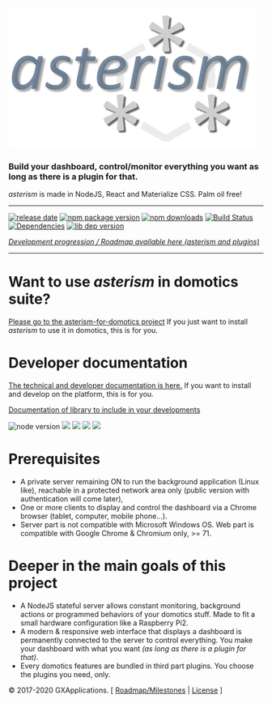 ![asterism-logo](https://raw.githubusercontent.com/gxapplications/asterism/master/docs/asterism-text.png)

### Build your dashboard, control/monitor everything you want as long as there is a plugin for that.

_asterism_ is made in NodeJS, React and Materialize CSS. Palm oil free!

---

[![release date](https://img.shields.io/github/release-date/gxapplications/asterism.svg)](https://github.com/gxapplications/asterism/releases)
[![npm package version](https://badge.fury.io/js/asterism.svg?logo=npm)](https://www.npmjs.com/package/asterism)
[![npm downloads](https://img.shields.io/npm/dt/asterism.svg?logo=npm&label=npm%20downloads)](https://www.npmjs.com/package/asterism)
[![Build Status](https://travis-ci.org/gxapplications/asterism.png?branch=master&logo=travis)](https://travis-ci.org/gxapplications/asterism)
[![Dependencies](https://david-dm.org/gxapplications/asterism/status.svg?logo=dependabot)](https://david-dm.org/gxapplications/asterism)
[![lib dep version](https://img.shields.io/npm/dependency-version/asterism/asterism-plugin-library.svg)](https://www.npmjs.com/package/asterism-plugin-library)

_[Development progression / Roadmap available here (asterism and plugins)](https://github.com/users/gxapplications/projects/1)_

---

# Want to use _asterism_ in domotics suite? 

[Please go to the asterism-for-domotics project](https://github.com/gxapplications/asterism-for-domotics) If you just want to install _asterism_ to use it in domotics, this is for you.


# Developer documentation

[The technical and developer documentation is here.](https://github.com/gxapplications/asterism/wiki/Developer-documentation) If you want to install and develop on the platform, this is for you.

[Documentation of library to include in your developments](https://gxapplications.github.io/asterism-plugin-library/asterism-plugin-library/2.4.0/index.html)

![node version](https://img.shields.io/badge/node-%3E%3D%2012.12.0-pink.svg)
![](https://img.shields.io/npm/dependency-version/asterism/react.svg)
![](https://img.shields.io/npm/dependency-version/asterism/express.svg)
![](https://img.shields.io/npm/dependency-version/asterism/materialize-css.svg)
![](https://img.shields.io/npm/dependency-version/asterism/webpack.svg)


# Prerequisites

- A private server remaining ON to run the background application (Linux like), reachable in a protected network area only (public version with authentication will come later),
- One or more clients to display and control the dashboard via a Chrome browser (tablet, computer, mobile phone...).
- Server part is not compatible with Microsoft Windows OS. Web part is compatible with Google Chrome & Chromium only, >= 71.


# Deeper in the main goals of this project
 
- A NodeJS stateful server allows constant monitoring, background actions or programmed behaviors of your domotics stuff. Made to fit a small hardware configuration like a Raspberry Pi2. 
- A modern & responsive web interface that displays a dashboard is permanently connected to the server to control everything. You make your dashboard with what you want _(as long as there is a plugin for that)_.
- Every domotics features are bundled in third part plugins. You choose the plugins you need, only.


:copyright: 2017-2020 GXApplications. [ [Roadmap/Milestones](https://github.com/gxapplications/asterism/milestones?direction=asc&sort=due_date&state=open) | [License](https://github.com/gxapplications/asterism/blob/master/LICENSE.md) ]
